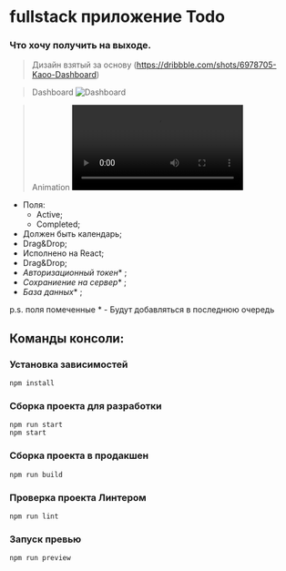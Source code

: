 # fullstack приложение Todo

### Что хочу получить на выходе.

> Дизайн взятый за основу (https://dribbble.com/shots/6978705-Kaoo-Dashboard)

> Dashboard
> ![Dashboard](https://cdn.dribbble.com/users/2356308/screenshots/6978705/kaoo_dribbble_main_1600x1200.png)

> Animation
> <video controls src="https://cdn.dribbble.com/users/2356308/screenshots/7068990/media/be573c3f5228319c7066e86d3962124e.mp4" title="https://cdn.dribbble.com/users/2356308/screenshots/7068990/media/be573c3f5228319c7066e86d3962124e.mp4"></video>

- Поля:
  - Active;
  - Completed;
- Должен быть календарь;
- Drag&Drop;
- Исполнено на React;
- Drag&Drop;
- _Авторизационный токен_\* ;
- _Сохраниение на сервер_\* ;
- _База данных_\* ;

p.s. поля помеченные \* - Будут добавляться в последнюю очередь

## Команды консоли:

### Установка зависимостей

```shell
npm install
```

### Сборка проекта для разработки

```shell
npm run start
npm start
```

### Сборка проекта в продакшен

```shell
npm run build
```

### Проверка проекта Линтером

```shell
npm run lint
```

### Запуск превью

```shell
npm run preview
```
